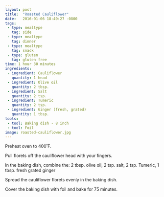 ```yaml
---
layout: post
title:  "Roasted Cauliflower"
date:   2016-01-06 18:49:27 -0800
tags: 
 - type: mealtype
   tag: side 
 - type: mealtype
   tag: dinner
 - type: mealtype
   tag: snack
 - type: gluten
   tag: gluten free
time: 1 hour 30 minutes
ingredients:
 - ingredient: Cauliflower
   quantity: 1 head
 - ingredient: Olive oil
   quantity: 2 tbsp.
 - ingredient: Salt
   quantity: 2 tsp.
 - ingredient: Tumeric
   quantity: 2 tsp.
 - ingredient: Ginger (fresh, grated)
   quantity: 1 tbsp.
tools:
 - tool: Baking dish - 8 inch
 - tool: Foil
image: roasted-cauliflower.jpg
---
```

Preheat oven to 400˚F.

Pull florets off the <span>cauliflower head</span> with your fingers.

In the baking dish, combine the: <span>2 tbsp. olive oil,</span> <span>2 tsp. salt,</span> <span>2 tsp. Tumeric,</span> <span>1 tbsp. fresh grated ginger</span>

Spread the cauliflower florets evenly in the baking dish.

Cover the baking dish with foil and bake for 75 minutes.